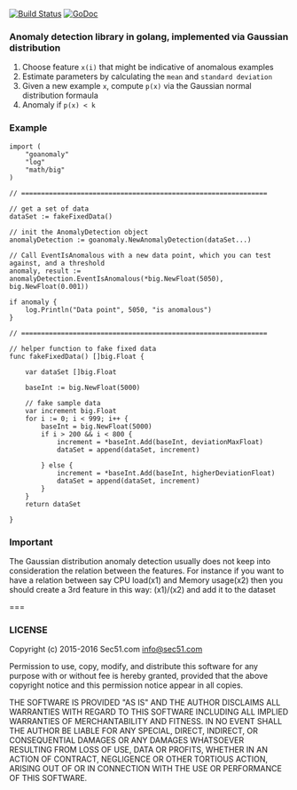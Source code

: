 [![Build Status](https://travis-ci.org/sec51/goanomaly.svg)](https://travis-ci.org/sec51/goanomaly) [![GoDoc](https://godoc.org/github.com/golang/gddo?status.svg)](https://godoc.org/github.com/sec51/goanomaly/)

### Anomaly detection library in golang, implemented via Gaussian distribution

1. Choose feature `x(i)` that might be indicative of anomalous examples
2. Estimate parameters by calculating the `mean` and `standard deviation`
3. Given a new example `x`, compute `p(x)` via the Gaussian normal distribution formaula
4. Anomaly if `p(x) < k`

### Example

````
import (
	"goanomaly"
	"log"
	"math/big"
)

// ==============================================================

// get a set of data
dataSet := fakeFixedData()

// init the AnomalyDetection object
anomalyDetection := goanomaly.NewAnomalyDetection(dataSet...)

// Call EventIsAnomalous with a new data point, which you can test against, and a threshold 
anomaly, result := anomalyDetection.EventIsAnomalous(*big.NewFloat(5050), big.NewFloat(0.001))

if anomaly {
	log.Println("Data point", 5050, "is anomalous")
}

// ==============================================================

// helper function to fake fixed data
func fakeFixedData() []big.Float {

	var dataSet []big.Float

	baseInt := big.NewFloat(5000)
	
	// fake sample data
	var increment big.Float
	for i := 0; i < 999; i++ {
		baseInt = big.NewFloat(5000)
		if i > 200 && i < 800 {
			increment = *baseInt.Add(baseInt, deviationMaxFloat)
			dataSet = append(dataSet, increment)		

		} else {
			increment = *baseInt.Add(baseInt, higherDeviationFloat)
			dataSet = append(dataSet, increment)			
		}
	}
	return dataSet

}

````

### Important

The Gaussian distribution anomaly detection usually does not keep into consideration the relation between the features.
For instance if you want to have a relation between say CPU load(x1) and Memory usage(x2) then you should create a 3rd feature in this way: (x1)/(x2)
and add it to the dataset

===

### LICENSE

Copyright (c) 2015-2016 Sec51.com <info@sec51.com>

Permission to use, copy, modify, and distribute this software for any
purpose with or without fee is hereby granted, provided that the above
copyright notice and this permission notice appear in all copies.

THE SOFTWARE IS PROVIDED "AS IS" AND THE AUTHOR DISCLAIMS ALL WARRANTIES
WITH REGARD TO THIS SOFTWARE INCLUDING ALL IMPLIED WARRANTIES OF
MERCHANTABILITY AND FITNESS. IN NO EVENT SHALL THE AUTHOR BE LIABLE FOR
ANY SPECIAL, DIRECT, INDIRECT, OR CONSEQUENTIAL DAMAGES OR ANY DAMAGES
WHATSOEVER RESULTING FROM LOSS OF USE, DATA OR PROFITS, WHETHER IN AN
ACTION OF CONTRACT, NEGLIGENCE OR OTHER TORTIOUS ACTION, ARISING OUT OF
OR IN CONNECTION WITH THE USE OR PERFORMANCE OF THIS SOFTWARE.
